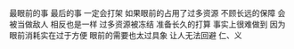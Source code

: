 最眼前的事 最后的事 一定会打架
如果眼前的占用了过多资源 不顾长远的保障 会被当做敌人
相反也是一样
过多资源被冻结 准备长久的打算 事实上很难做到
因为眼前消耗实在过于方便
眼前的需要也太过具象 让人无法回避
仁、义
